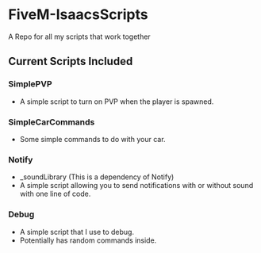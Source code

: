 # FiveM-IsaacsScripts
A Repo for all my scripts that work together

## Current Scripts Included
### SimplePVP
- A simple script to turn on PVP when the player is spawned.
### SimpleCarCommands
- Some simple commands to do with your car.
### Notify
- _soundLibrary (This is a dependency of Notify)
- A simple script allowing you to send notifications with or without sound with one line of code.
### Debug
- A simple script that I use to debug.
- Potentially has random commands inside.
